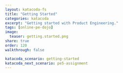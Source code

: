 ```yaml
---
layout: katacoda-fs
title: "Getting Started"
categories: katacoda
excerpt: "Getting started with Product Engineering."
tags: [online-pe-dojo]
image:
  teaser: getting.started.png
share: true
order: 120
walkthrough: false

katacoda_scenario: getting-started
katacoda_next_scenario: pe5-assignment
---
```


<script src="//katacoda.com/embed.js"></script>
<div id="katacoda-scenario-1"
    data-katacoda-id="{{ site.katacoda_account }}/courses/{{ site.katacoda_course }}/{{ page.katacoda_scenario }}"
    data-katacoda-ctatext="Continue Online Product Engineering Dojo"
    data-katacoda-ctaurl="{{ site.url }}/katacoda/{{ page.katacoda_next_scenario }}"
    data-katacoda-color="004d7f"
    data-katacoda-font="Arial"
    data-katacoda-fontheader="Arial"
    style="height: calc(100vh); width: (100% - 68px); padding-top: 55px;"></div>
<br>
